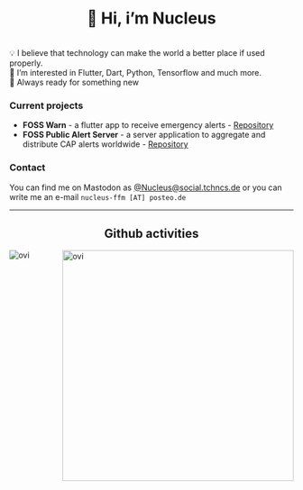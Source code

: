 <h1 align="center"> 👋 Hi, i’m Nucleus</h1>
<br>
💡 I believe that technology can make the world a better place if used properly.<br>
👀 I’m interested in Flutter, Dart, Python, Tensorflow and much more. <br>
🌱 Always ready for something new

### Current projects
- **FOSS Warn** - a flutter app to receive emergency alerts - [Repository](https://github.com/nucleus-ffm/foss_warn)
- **FOSS Public Alert Server** - a server application to aggregate and distribute CAP alerts worldwide - [Repository](https://invent.kde.org/webapps/foss-public-alert-server)

### Contact
You can find me on Mastodon as [@Nucleus@social.tchncs.de](https://social.tchncs.de/@Nucleus) or you can write me an e-mail `nucleus-ffm [AT] posteo.de`


___
<h2 align="center"> Github activities </h2>
<p><img align="left" src="https://github-readme-stats.vercel.app/api/top-langs?username=nucleus-ffm&show_icons=true&locale=en&layout=compact&theme=chartreuse-white" alt="ovi" /></p>
<p>&nbsp;<img align="right" src="https://github-readme-stats.vercel.app/api?username=nucleus-ffm&show_icons=true&locale=en&theme=chartreuse-white&include_all_commits=true" alt="ovi" width="410" /></p>
<br><br><br><br><br>

<!---
nucleus-ffm/nucleus-ffm is a ✨ special ✨ repository because its `README.md` (this file) appears on your GitHub profile.
You can click the Preview link to take a look at your changes.
--->
